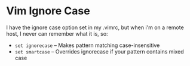 # Vim Ignore Case

I have the ignore case option set in my .vimrc, but when i'm on
a remote host, I never can remember what it is, so:

- `set ignorecase` – Makes pattern matching case-insensitive
- `set smartcase` – Overrides ignorecase if your pattern contains mixed case


